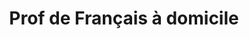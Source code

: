 ---
title: "Prof de Français à domicile"
image: "/image/prof.png"
alt: "Prof de Français"
description: "Enseignement général du français à des enfants en bas âge à temps partiel."
---
